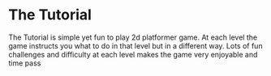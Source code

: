 # The Tutorial
 The Tutorial is simple yet fun to play 2d platformer game. At each level the game instructs you what to do in that level but in a different way. Lots of fun challenges and difficulty at each level makes the game very enjoyable and time pass
